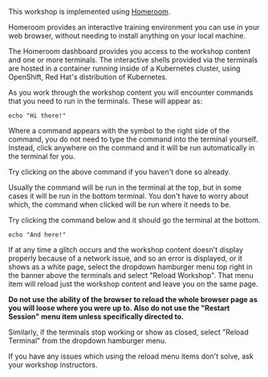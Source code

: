 This workshop is implemented using [Homeroom](https://github.com/openshift-homeroom).

Homeroom provides an interactive training environment you can use in your web browser, without needing to install anything on your local machine.

The Homeroom dashboard provides you access to the workshop content and one or more terminals. The interactive shells provided via the terminals are hosted in a container running inside of a Kubernetes cluster, using OpenShift, Red Hat's distribution of Kubernetes.

As you work through the workshop content you will encounter commands that you need to run in the terminals. These will appear as:

```execute
echo "Hi there!"
```

Where a command appears with the symbol <span class="fas fa-play-circle"></span> to the right side of the command, you do not need to type the command into the terminal yourself. Instead, click anywhere on the command and it will be run automatically in the terminal for you.

Try clicking on the above command if you haven't done so already.

Usually the command will be run in the terminal at the top, but in some cases it will be run in the bottom terminal. You don't have to worry about which, the command when clicked will be run where it needs to be.

Try clicking the command below and it should go the terminal at the bottom.

```execute
echo "And here!"
```

If at any time a glitch occurs and the workshop content doesn't display properly because of a network issue, and so an error is displayed, or it shows as a white page, select the dropdown hamburger menu top right in the banner above the terminals and select "Reload Workshop". That menu item will reload just the workshop content and leave you on the same page.

**Do not use the ability of the browser to reload the whole browser page as you will loose where you were up to. Also do not use the "Restart Session" menu item unless specifically directed to.**

Similarly, if the terminals stop working or show as closed, select "Reload Terminal" from the dropdown hamburger menu.

If you have any issues which using the reload menu items don't solve, ask your workshop instructors.
